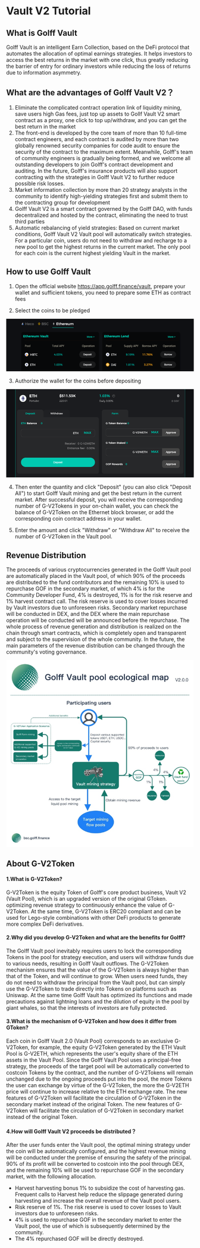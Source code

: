 # Vault V2 Tutorial

## What is Golff Vault

Golff Vault is an intelligent Earn Collection, based on the DeFi protocol that automates the allocation of optimal earnings strategies. It helps investors to access the best returns in the market with one click, thus greatly reducing the barrier of entry for ordinary investors while reducing the loss of returns due to information asymmetry.

## What are the advantages of Golff Vault V2？

1. Eliminate the complicated contract operation link of liquidity mining, save users high Gas fees, just top up assets to Gollf Vault V2 smart contract as a proxy, one click to top up/withdraw, and you can get the best return in the market
2. The front-end is developed by the core team of more than 10 full-time contract engineers, and each contract is audited by more than two globally renowned security companies for code audit to ensure the security of the contract to the maximum extent. Meanwhile, Golff's team of community engineers is gradually being formed, and we welcome all outstanding developers to join Golff's contract development and auditing. In the future, Golff's insurance products will also support contracting with the strategies in Golff Vault V2 to further reduce possible risk losses.
3. Market information collection by more than 20 strategy analysts in the community to identify high-yielding strategies first and submit them to the contracting group for development
4. Golff Vault V2 is a smart contract governed by the Golff DAO, with funds decentralized and hosted by the contract, eliminating the need to trust third parties
5. Automatic rebalancing of yield strategies: Based on current market conditions, Golff Vault V2 Vault pool will automatically switch strategies. For a particular coin, users do not need to withdraw and recharge to a new pool to get the highest returns in the current market. The only pool for each coin is the current highest yielding Vault in the market.

## How to use Golff Vault
1. Open the official website https://app.golff.finance/vault, prepare your wallet and sufficient tokens, you need to prepare some ETH as contract fees

2. Select the coins to be pledged

![image](images/VaultV2/1.png)

3. Authorize the wallet for the coins before depositing

![image](images/VaultV2/2.png)

4. Then enter the quantity and click "Deposit" (you can also click "Deposit All") to start Golff Vault mining and get the best return in the current market. After successful deposit, you will receive the corresponding number of G-V2Tokens in your on-chain wallet, you can check the balance of G-V2Token on the Ethernet block browser, or add the corresponding coin contract address in your wallet.

5. Enter the amount and click "Withdraw" or "Withdraw All" to receive the number of G-V2Token in the Vault pool.

## Revenue Distribution

The proceeds of various cryptocurrencies generated in the Golff Vault pool are automatically placed in the Vault pool, of which 90% of the proceeds are distributed to the fund contributors and the remaining 10% is used to repurchase GOF in the secondary market, of which 4% is for the Community Developer Fund, 4% is destroyed, 1% is for the risk reserve and 1% harvest contract call. The risk reserve is used to cover losses incurred by Vault investors due to unforeseen risks. Secondary market repurchase will be conducted in DEX, and the DEX where the main repurchase operation will be conducted will be announced before the repurchase. The whole process of revenue generation and distribution is realized on the chain through smart contracts, which is completely open and transparent and subject to the supervision of the whole community. In the future, the main parameters of the revenue distribution can be changed through the community's voting governance.

![image](images/VaultV2/5.jpeg)


## About G-V2Token

#### 1.What is G-V2Token?

G-V2Token is the equity Token of Golff's core product business, Vault V2 (Vault Pool), which is an upgraded version of the original GToken. optimizing revenue strategy to continuously enhance the value of G-V2Token. At the same time, G-V2Token is ERC20 compliant and can be used for Lego-style combinations with other DeFi products to generate more complex DeFi derivatives. 

#### 2.Why did you develop G-V2Token and what are the benefits for Golff?

The Golff Vault pool inevitably requires users to lock the corresponding Tokens in the pool for strategy execution, and users will withdraw funds due to various needs, resulting in Golff Vault outflows. The G-V2Token mechanism ensures that the value of the G-V2Token is always higher than that of the Token, and will continue to grow. When users need funds, they do not need to withdraw the principal from the Vault pool, but can simply use the G-V2Token to trade directly into Tokens on platforms such as Uniswap. At the same time Golff Vault has optimized its functions and made precautions against lightning loans and the dilution of equity in the pool by giant whales, so that the interests of investors are fully protected. 

#### 3.What is the mechanism of G-V2Token and how does it differ from GToken?

Each coin in Golff Vault 2.0 (Vault Pool) corresponds to an exclusive G-V2Token, for example, the equity G-V2Token generated by the ETH Vault Pool is G-V2ETH, which represents the user's equity share of the ETH assets in the Vault Pool. Since the Golff Vault Pool uses a principal-free strategy, the proceeds of the target pool will be automatically converted to costcoin Tokens by the contract, and the number of G-V2Tokens will remain unchanged due to the ongoing proceeds put into the pool, the more Tokens the user can exchange by virtue of the G-V2Token, the more the G-V2ETH price will continue to increase relative to the ETH exchange rate. The new features of G-V2Token will facilitate the circulation of G-V2Token in the secondary market instead of the original Token. The new features of G-V2Token will facilitate the circulation of G-V2Token in secondary market instead of the original Token. 

#### 4.How will Golff Vault V2 proceeds be distributed？

After the user funds enter the Vault pool, the optimal mining strategy under the coin will be automatically configured, and the highest revenue mining will be conducted under the premise of ensuring the safety of the principal. 90% of its profit will be converted to costcoin into the pool through DEX, and the remaining 10% will be used to repurchase GOF in the secondary market, with the following allocation. 

- Harvest harvesting bonus 1% to subsidize the cost of harvesting gas. Frequent calls to Harvest help reduce the slippage generated during harvesting and increase the overall revenue of the Vault pool users.
- Risk reserve of 1%. The risk reserve is used to cover losses to Vault investors due to unforeseen risks.
- 4% is used to repurchase GOF in the secondary market to enter the Vault pool, the use of which is subsequently determined by the community.
- The 4% repurchased GOF will be directly destroyed.